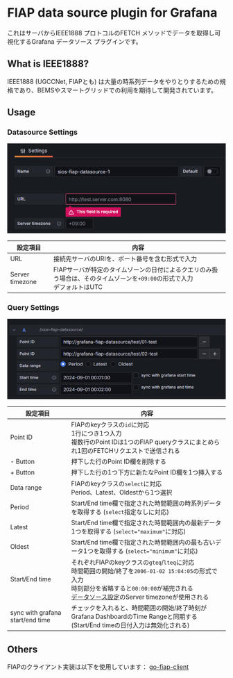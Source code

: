 # FIAP data source plugin for Grafana

これはサーバからIEEE1888 プロトコルのFETCH メソッドでデータを取得し可視化するGrafana データソース プラグインです。

## What is IEEE1888?

IEEE1888 (UGCCNet, FIAPとも) は大量の時系列データをやりとりするための規格であり、BEMSやスマートグリッドでの利用を期待して開発されています。

## Usage

### Datasource Settings

![DatasourceSettings](src/img/settings.png)

| 設定項目        | 内容                                                                                                                        |
| --------------- | --------------------------------------------------------------------------------------------------------------------------- |
| URL             | 接続先サーバのURIを、ポート番号を含む形式で入力                                                                             |
| Server timezone | FIAPサーバが特定のタイムゾーンの日付によるクエリのみ扱う場合は、そのタイムゾーンを`+09:00`の形式で入力 <br> デフォルトはUTC |

### Query Settings

![QuerySettings](src/img/query.png)

| 設定項目                         | 内容                                                                                                                                                                                                                                |
| -------------------------------- | ----------------------------------------------------------------------------------------------------------------------------------------------------------------------------------------------------------------------------------- |
| Point ID                         | FIAPのkeyクラスの`id`に対応 <br> 1行につき1つ入力 <br> 複数行のPoint IDは1つのFIAP queryクラスにまとめられ1回のFETCHリクエストで送信される                                                                                          |
| - Button                         | 押下した行のPoint ID欄を削除する                                                                                                                                                                                                    |
| + Button                         | 押下した行の1つ下方に新たなPoint ID欄を1つ挿入する                                                                                                                                                                                  |
| Data range                       | FIAPのkeyクラスの`select`に対応 <br> Period、Latest、Oldestから1つ選択                                                                                                                                                              |
| Period                           | Start/End time欄で指定された時間範囲の時系列データを取得する (`select`指定なしに対応)                                                                                                                                               |
| Latest                           | Start/End time欄で指定された時間範囲内の最新データ1つを取得する (`select="maximum"`に対応)                                                                                                                                          |
| Oldest                           | Start/End time欄で指定された時間範囲内の最も古いデータ1つを取得する (`select="minimum"`に対応)                                                                                                                                      |
| Start/End time                   | それぞれFIAPのkeyクラスの`gteq`/`lteq`に対応 <br> 時間範囲の開始/終了を`2006-01-02 15:04:05`の形式で入力 <br> 時刻部分を省略すると`00:00:00`が補完される <br> [データソース設定](#datasource-settings)のServer timezoneが使用される |
| sync with grafana start/end time | チェックを入れると、時間範囲の開始/終了時刻がGrafana DashboardのTime Rangeと同期する <br> (Start/End timeの日付入力は無効化される)                                                                                                  |

## Others
FIAPのクライアント実装は以下を使用しています：
[go-fiap-client](https://pkg.go.dev/github.com/SIOS-Technology-Inc/go-fiap-client)

